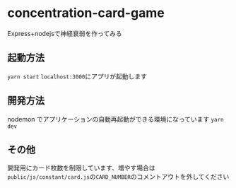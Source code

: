# concentration-card-game
Express+nodejsで神経衰弱を作ってみる

## 起動方法

`yarn start`
`localhost:3000`にアプリが起動します
## 開発方法

nodemon でアプリケーションの自動再起動ができる環境になっています
`yarn dev`

## その他

開発用にカード枚数を制限しています、増やす場合は
`public/js/constant/card.js`の`CARD_NUMBER`のコメントアウトを外してください
